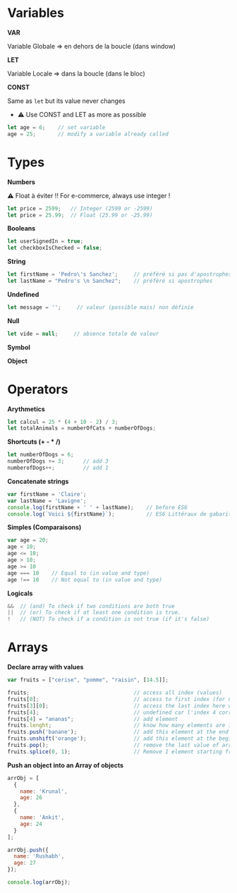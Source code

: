 # Variables
**VAR**

Variable Globale => en dehors de la boucle (dans window)

**LET**

Variable Locale => dans la boucle (dans le bloc)

**CONST**

Same as `let` but its value never changes

- :warning: Use CONST and LET as more as possible

```javascript
let age = 6;    // set variable
age = 25;       // modify a variable already called
```

# Types
**Numbers**

:warning: Float à éviter !! For e-commerce, always use integer !
```javascript
let price = 2599;   // Integer (2599 or -2599)
let price = 25.99;  // Float (25.99 or -25.99)
```
**Booleans**
```javascript
let userSignedIn = true;
let checkboxIsChecked = false;
```
**String**
```javascript
let firstName = 'Pedro\'s Sanchez';     // préféré si pas d'apostrophes et pour concaténation
let lastName = "Pedro's \n Sanchez";    // préféré si apostrophes
```
**Undefined**
```javascript
let message = '';     // valeur (possible mais) non définie
```
**Null**
```javascript
let vide = null;     // absence totale de valeur
```
**Symbol**

**Object**

# Operators
**Arythmetics**
```javascript
let calcul = 25 * (4 + 10 - 2) / 3;
let totalAnimals = numberOfCats + numberOfDogs;
```
**Shortcuts (+ - * /)**
```javascript
let numberOfDogs = 6;
numberOfDogs += 3;      // add 3
numberofDogs++;         // add 1 
```
**Concatenate strings**
```javascript
var firstName = 'Claire';
var lastName = 'Lavigne';
console.log(firstName + ' ' + lastName);    // before ES6
console.log(`Voici ${firstName}`);          // ES6 Littéraux de gabarits
```
**Simples (Comparaisons)**
```javascript
var age = 20;
age < 10;
age <= 10;
age > 10;
age >= 10
age === 10    // Equal to (in value and type)
age !== 10    // Not equal to (in value and type)
```
**Logicals**
```javascript
&&  // (and) To check if two conditions are both true
||  // (or) To check if at least one condition is true.
!   // (NOT) To check if a condition is not true (if it's false)
```

# Arrays
**Declare array with values**
```javascript
var fruits = ["cerise", "pomme", "raisin", [14.5]];

fruits;                                 // access all index (values)
fruits[0];                              // access to first index (for new variable or console.log)
fruits[3][0];                           // access the last index here which is an array and access its first element (14.5)
fruits[4];                              // undefined car l'index 4 correspond à la 5e valeur
fruits[4] = "ananas";                   // add element
fruits.lenght;                          // know how many elements are in the array
fruits.push('banane');                  // add this element at the end of the array
fruits.unshift('orange');               // add this element at the beginning of the array
fruits.pop();                           // remove the last value of array
fruits.splice(0, 1);                    // Remove 1 element starting from number 0
```
**Push an object into an Array of objects**
```javascript
arrObj = [
  {
    name: 'Krunal',
    age: 26
  },
  {
    name: 'Ankit',
    age: 24
  }
];

arrObj.push({
  name: 'Rushabh',
  age: 27
});

console.log(arrObj);
```
